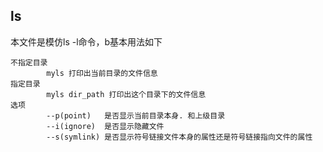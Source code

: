 ## ls
本文件是模仿ls -l命令，b基本用法如下
```
不指定目录
        myls 打印出当前目录的文件信息
指定目录
        myls dir_path 打印出这个目录下的文件信息
选项
        --p(point)   是否显示当前目录本身. 和上级目录
        --i(ignore)  是否显示隐藏文件
        --s(symlink) 是否显示符号链接文件本身的属性还是符号链接指向文件的属性
``` 
